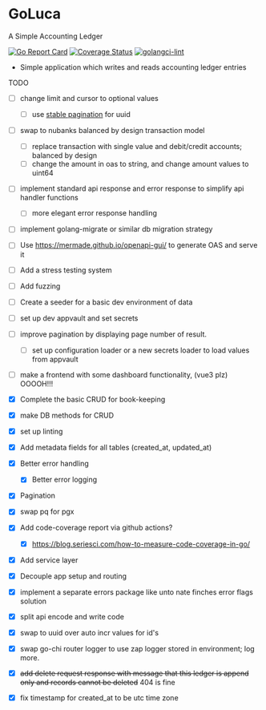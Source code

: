 # GoLuca

A Simple Accounting Ledger

[![Go Report Card](https://goreportcard.com/badge/github.com/hampgoodwin/GoLuca)](https://goreportcard.com/report/github.com/hampgoodwin/GoLuca) [![Coverage Status](https://coveralls.io/repos/github/hampgoodwin/GoLuca/badge.svg?branch=main)](https://coveralls.io/github/hampgoodwin/GoLuca?branch=main) [![golangci-lint](https://github.com/hampgoodwin/GoLuca/actions/workflows/golint-ci.yml/badge.svg)](https://github.com/hampgoodwin/GoLuca/actions/workflows/golint-ci.yml)

- Simple application which writes and reads accounting ledger entries

TODO

- [ ] change limit and cursor to optional values
    - [ ] use [stable pagination](http://morningcoffee.io/stable-pagination.html) for uuid
- [ ] swap to nubanks balanced by design transaction model
    - [ ] replace transaction with single value and debit/credit accounts; balanced by design
    - [ ] change the amount in oas to string, and change amount values to uint64
- [ ] implement standard api response and error response to simplify api handler functions
    - [ ] more elegant error response handling
- [ ] implement golang-migrate or similar db migration strategy
- [ ] Use https://mermade.github.io/openapi-gui/ to generate OAS and serve it
- [ ] Add a stress testing system
- [ ] Add fuzzing
- [ ] Create a seeder for a basic dev environment of data
- [ ] set up dev appvault and set secrets
- [ ] improve pagination by displaying page number of result.
    - [ ] set up configuration loader or a new secrets loader to load values from appvault
- [ ] make a frontend with some dashboard functionality, (vue3 plz) OOOOH!!!
- [x] Complete the basic CRUD for book-keeping
- [x] make DB methods for CRUD
- [x] set up linting
- [x] Add metadata fields for all tables (created_at, updated_at)
- [x] Better error handling
    - [x] Better error logging
- [x] Pagination
- [x] swap pq for pgx
- [x] Add code-coverage report via github actions?
    - [x] https://blog.seriesci.com/how-to-measure-code-coverage-in-go/
- [x] Add service layer 
- [x] Decouple app setup and routing
- [x] implement a separate errors package like unto nate finches error flags solution
- [x] split api encode and write code
- [x] swap to uuid over auto incr values for id's
- [x] swap go-chi router logger to use zap logger stored in environment; log more.
- [x] ~~add delete request response with message that this ledger is append only and records cannot be deleted~~ 404 is fine
- [x] fix timestamp for created_at to be utc time zone

